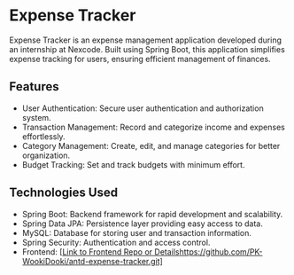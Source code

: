 # Expense Tracker

Expense Tracker is an expense management application developed during an internship at Nexcode. Built using Spring Boot, this application simplifies expense tracking for users, ensuring efficient management of finances.


## Features

- User Authentication: Secure user authentication and authorization system.
- Transaction Management: Record and categorize income and expenses effortlessly.
- Category Management: Create, edit, and manage categories for better organization.
- Budget Tracking: Set and track budgets with minimum effort.


## Technologies Used

- Spring Boot: Backend framework for rapid development and scalability.
- Spring Data JPA: Persistence layer providing easy access to data.
- MySQL: Database for storing user and transaction information.
- Spring Security: Authentication and access control.
- Frontend: [[Link to Frontend Repo or Details](https://github.com/PK-WookiDooki/antd-expense-tracker.git)https://github.com/PK-WookiDooki/antd-expense-tracker.git]
